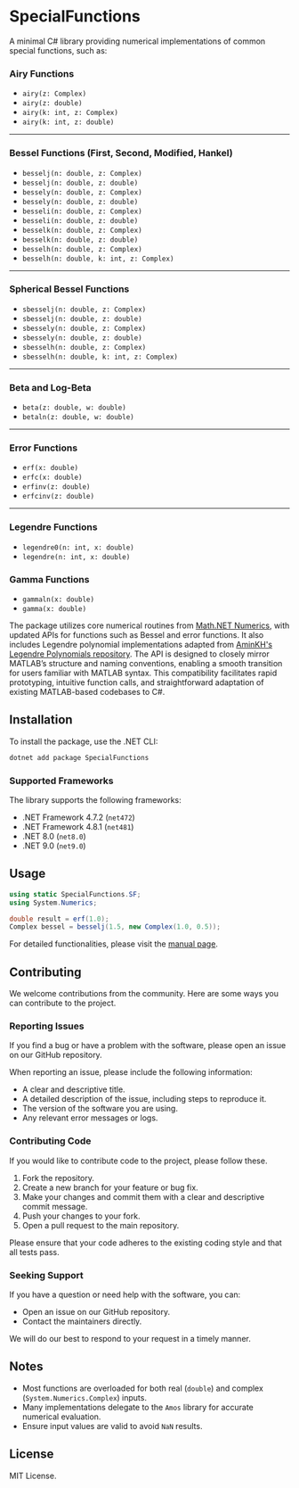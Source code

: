 # SpecialFunctions

A minimal C# library providing numerical implementations of common special functions, such as:



### Airy Functions
- `airy(z: Complex)`
- `airy(z: double)`
- `airy(k: int, z: Complex)`
- `airy(k: int, z: double)`

---

### Bessel Functions (First, Second, Modified, Hankel)
- `besselj(n: double, z: Complex)`
- `besselj(n: double, z: double)`
- `bessely(n: double, z: Complex)`
- `bessely(n: double, z: double)`
- `besseli(n: double, z: Complex)`
- `besseli(n: double, z: double)`
- `besselk(n: double, z: Complex)`
- `besselk(n: double, z: double)`
- `besselh(n: double, z: Complex)`
- `besselh(n: double, k: int, z: Complex)`

---

### Spherical Bessel Functions
- `sbesselj(n: double, z: Complex)`
- `sbesselj(n: double, z: double)`
- `sbessely(n: double, z: Complex)`
- `sbessely(n: double, z: double)`
- `sbesselh(n: double, z: Complex)`
- `sbesselh(n: double, k: int, z: Complex)`

---

### Beta and Log-Beta
- `beta(z: double, w: double)`
- `betaln(z: double, w: double)`

---

### Error Functions
- `erf(x: double)`
- `erfc(x: double)`
- `erfinv(z: double)`
- `erfcinv(z: double)`

---

### Legendre Functions
- `legendre0(n: int, x: double)`  
- `legendre(n: int, x: double)`

### Gamma Functions
- `gammaln(x: double)`
- `gamma(x: double)`

The package utilizes core numerical routines from [Math.NET Numerics](https://github.com/mathnet/mathnet-numerics), with updated APIs for functions such as Bessel and error functions. It also includes Legendre polynomial implementations adapted from [AminKH's Legendre Polynomials repository](https://github.com/AminKH/Legendre-Polynomials). The API is designed to closely mirror MATLAB’s structure and naming conventions, enabling a smooth transition for users familiar with MATLAB syntax. This compatibility facilitates rapid prototyping, intuitive function calls, and straightforward adaptation of existing MATLAB-based codebases to C#.

## Installation

To install the package, use the .NET CLI:

```bash
dotnet add package SpecialFunctions
```

### Supported Frameworks

The library supports the following frameworks:

*   .NET Framework 4.7.2 (`net472`)
*   .NET Framework 4.8.1 (`net481`)
*   .NET 8.0 (`net8.0`)
*   .NET 9.0 (`net9.0`)

## Usage

```csharp
using static SpecialFunctions.SF;
using System.Numerics;

double result = erf(1.0);
Complex bessel = besselj(1.5, new Complex(1.0, 0.5));

```

For detailed functionalities, please visit the [manual page](./docs/MANUAL.md).

## Contributing

We welcome contributions from the community. Here are some ways you can contribute to the project.

### Reporting Issues

If you find a bug or have a problem with the software, please open an issue on our GitHub repository.

When reporting an issue, please include the following information:

*   A clear and descriptive title.
*   A detailed description of the issue, including steps to reproduce it.
*   The version of the software you are using.
*   Any relevant error messages or logs.

### Contributing Code

If you would like to contribute code to the project, please follow these.

1.  Fork the repository.
2.  Create a new branch for your feature or bug fix.
3.  Make your changes and commit them with a clear and descriptive commit message.
4.  Push your changes to your fork.
5.  Open a pull request to the main repository.

Please ensure that your code adheres to the existing coding style and that all tests pass.

### Seeking Support

If you have a question or need help with the software, you can:

*   Open an issue on our GitHub repository.
*   Contact the maintainers directly.

We will do our best to respond to your request in a timely manner.

## Notes

- Most functions are overloaded for both real (`double`) and complex (`System.Numerics.Complex`) inputs.
- Many implementations delegate to the `Amos` library for accurate numerical evaluation.
- Ensure input values are valid to avoid `NaN` results.

## License

MIT License.
